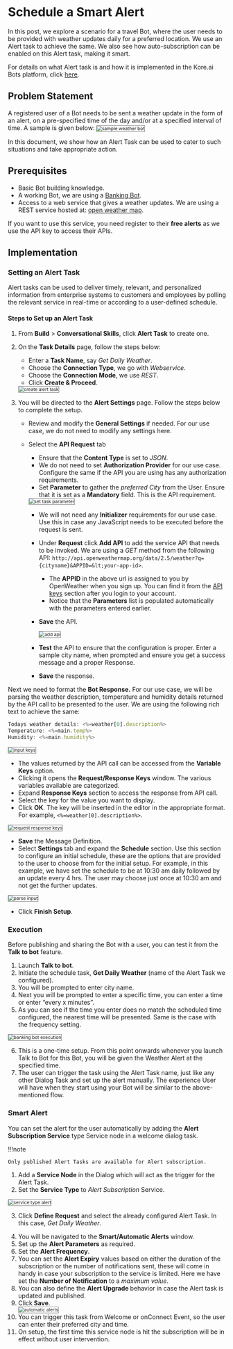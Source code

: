 # Schedule a Smart Alert

In this post, we explore a scenario for a travel Bot, where the user needs to be provided with weather updates daily for a preferred location. We use an Alert task to achieve the same. We also see how auto-subscription can be enabled on this Alert task, making it smart.

For details on what Alert task is and how it is implemented in the Kore.ai Bots platform, click <a href="https://developer.kore.ai/docs/bots/bot-builder-tool/alert/notification-tasks/" target="_blank"> here</a>.

## Problem Statement

A registered user of a Bot needs to be sent a weather update in the form of an alert, on a pre-specified time of the day and/or at a specified interval of time. A sample is given below:
<img src="../images/sample-weather-bot.png" alt="sample weather bot" title="sample weather bot" style="border: 1px solid gray; zoom:75%;">

In this document, we show how an Alert Task can be used to cater to such situations and take appropriate action.

## Prerequisites

* Basic Bot building knowledge.
* A working Bot, we are using a <a href="https://docsinternal-kore.github.io/docs/xo/how-tos/build-a-banking-assistant/design-conversation-skills/create-a-sample-banking-assistant/" target="_blank">Banking Bot</a>.
* Access to a web service that gives a weather updates. We are using a REST service hosted at: <a href="http://api.openweathermap.org/" target="_blank">open weather map</a>. 

If you want to use this service, you need register to their **free alerts** as we use the API key to access their APIs.

## Implementation

### Setting an Alert Task

Alert tasks can be used to deliver timely, relevant, and personalized information from enterprise systems to customers and employees by polling the relevant service in real-time or according to a user-defined schedule.

#### Steps to Set up an Alert Task

1. From **Build** > **Conversational Skills**, click **Alert Task** to create one.
2. On the **Task Details** page, follow the steps below:
    * Enter a **Task Name**, say _Get Daily Weather_.
    * Choose the **Connection Type**, we go with _Webservice_.
    * Choose the **Connection Mode**, we use _REST_.
    * Click **Create & Proceed**.
    <img src="../images/create-alert-task.png" alt="create alert task" title="create alert task" style="border: 1px solid gray; zoom:75%;">

3. You will be directed to the <b>Alert Settings</b> page. Follow the steps below to complete the setup.
    * Review and modify the **General Settings** if needed. For our use case, we do not need to modify any settings here.
    * Select the **API Request** tab
        * Ensure that the **Content Type** is set to _JSON_.
        * We do not need to set **Authorization Provider** for our use case. Configure the same if the API you are using has any authorization requirements.
        * Set **Parameter** to gather the _preferred City_ from the User. Ensure that it is set as a **Mandatory** field. This is the API requirement.
        <img src="../images/set-task-parameter.png" alt="set task parameter" title="set task parameter" style="border: 1px solid gray; zoom:75%;">

        * We will not need any **Initializer** requirements for our use case. Use this in case any JavaScript needs to be executed before the request is sent.
        * Under **Request** click **Add API** to add the service API that needs to be invoked. We are using a _GET_ method from the following API: `http://api.openweathermap.org/data/2.5/weather?q={cityname}&APPID=&lt;your-app-id>`.
            * The **APPID** in the above url is assigned to you by OpenWeather when you sign up. You can find it from the <a href="https://home.openweathermap.org/api_keys" target="_blank">API keys</a> section after you login to your account.
            * Notice that the **Parameters** list is populated automatically with the parameters entered earlier.
        * **Save** the API.

            <img src="../images/add-api.png" alt="add api" title="add api" style="border: 1px solid gray; zoom:75%;">

        * **Test** the API to ensure that the configuration is proper. Enter a sample city name, when prompted and ensure you get a success message and a proper Response.
        * **Save** the response.

Next we need to format the **Bot Response.** For our use case, we will be parsing the weather description, temperature and humidity details returned by the API call to be presented to the user. 
We are using the following rich text to achieve the same: 

```js
Todays weather details: <%=weather[0].description%>
Temperature: <%=main.temp%>
Humidity: <%=main.humidity%> 
```

<img src="../images/parse-input.png" alt="input keys" title="input keys" style="border: 1px solid gray; zoom:75%;">

<ul><li>The values returned by the API call can be accessed from the <b>Variable Keys</b> option.</li>
<li>Clicking it opens the <b>Request/Response Keys</b> window. The various variables available are categorized.</li>
<li>Expand <b>Response Keys</b> section to access the response from API call.</li>
<li>Select the key for the value you want to display.</li> 
<li>Click <b>OK</b>. The key will be inserted in the editor in the appropriate format. For example, <code><%=weather[0].description%></code>.</li></ul>

<img src="../images/request-response-keys.png" alt="request response keys" title="request response keys" style="border: 1px solid gray; zoom:75%;">

* **Save** the Message Definition.
* Select **Settings** tab and expand the **Schedule** section. Use this section to configure an initial schedule, these are the options that are provided to the user to choose from for the initial setup. 
For example, in this example, we have set the schedule to be at 10:30 am daily followed by an update every 4 hrs. The user may choose just once at 10:30 am and not get the further updates.
<img src="../images/schedule-alert.png" alt="parse input" title="parse input" style="border: 1px solid gray; zoom:75%;">

* Click **Finish Setup**.

### Execution

Before publishing and sharing the Bot with a user, you can test it from the **Talk to bot** feature.

1. Launch **Talk to bot**.
2. Initiate the schedule task, **Get Daily Weather** (name of the Alert Task we configured).
3. You will be prompted to enter city name.
4. Next you will be prompted to enter a specific time, you can enter a time or enter “every x minutes”.
5. As you can see if the time you enter does no match the scheduled time configured, the nearest time will be presented. Same is the case with the frequency setting.
<img src="../images/banking-bot-execution.png" alt="banking bot execution" title="banking bot execution" style="border: 1px solid gray; zoom:75%;">

6. This is a one-time setup. From this point onwards whenever you launch Talk to Bot for this Bot, you will be given the Weather Alert at the specified time.
7. The user can trigger the task using the Alert Task name, just like any other Dialog Task and set up the alert manually. The experience User will have when they start using your Bot will be similar to the above-mentioned flow.


### Smart Alert

You can set the alert for the user automatically by adding the **Alert Subscription Service** type Service node in a welcome dialog task.

!!!note

    Only published Alert Tasks are available for Alert subscription.

1. Add a **Service Node** in the Dialog which will act as the trigger for the Alert Task.
2. Set the **Service Type** to _Alert Subscription_ Service.
<img src="../images/service-type-alert.png" alt="service type alert" title="service type alert" style="border: 1px solid gray; zoom:75%;">

3. Click **Define Request** and select the already configured Alert Task. In this case, _Get Daily Weather_. 

<ol start="4">
<li>You will be navigated to the <strong>Smart/Automatic Alerts</strong> window.
<li>Set up the <strong>Alert Parameters</strong> as required.</li>
<li>Set the <strong>Alert Frequency</strong>.</li>
<li>You can set the <b>Alert Expiry</b> values based on either the duration of the subscription or the number of notifications sent, these will come in handy in case your subscription to the service is limited. Here we have set the <strong>Number of Notification</strong> to a <em>maximum value</em>.</li>
<li>You can also define the <strong>Alert Upgrade </strong>behavior in case the Alert task is updated and published.</li>
<li>Click<strong> Save</strong>.<strong><br></strong></li>

<img src="../images/automatic-alerts.png" alt="automatic alerts" title="automatic alerts" style="border: 1px solid gray; zoom:75%;">

<li>You can trigger this task from Welcome or onConnect Event, so the user can enter their preferred city and time.</li>
<li>On setup, the first time this service node is hit the subscription will be in effect without user intervention.</li></ol>